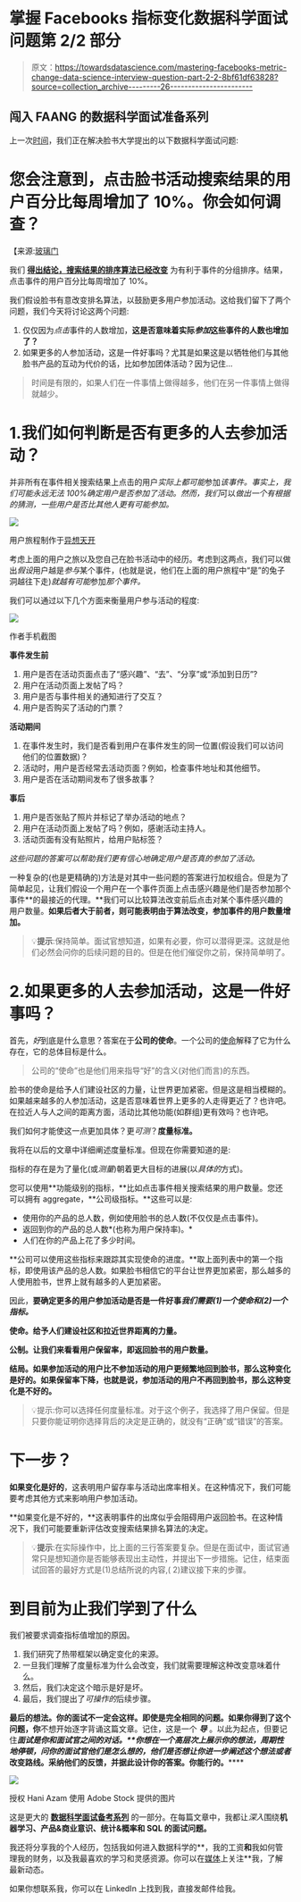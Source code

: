 # 掌握 Facebooks 指标变化数据科学面试问题第 2/2 部分

> 原文：<https://towardsdatascience.com/mastering-facebooks-metric-change-data-science-interview-question-part-2-2-8bf61df63828?source=collection_archive---------26----------------------->

## 闯入 FAANG 的数据科学面试准备系列

上一次[时间](/mastering-facebooks-metric-change-data-science-interview-question-a093426d3bbf)，我们正在解决脸书大学提出的以下数据科学面试问题:

# 您会注意到，点击脸书活动搜索结果的用户百分比每周增加了 10%。你会如何调查？

【来源:[玻璃门](https://www.glassdoor.com/Interview/Facebook-Data-Scientist-Interview-Questions-EI_IE40772.0,8_KO9,23.htm)

我们 [**得出结论，搜索结果的排序算法已经改变**](/mastering-facebooks-metric-change-data-science-interview-question-a093426d3bbf) 为有利于事件的分组排序。结果，点击事件的用户百分比每周增加了 10%。

我们假设脸书有意改变排名算法，以鼓励更多用户参加活动。这给我们留下了两个问题，我们今天将讨论这两个问题:

1.  仅仅因为*点击*事件的人数增加，**这是否意味着实际*参加*这些事件的人数也增加了？**
2.  如果更多的人参加活动，这是一件好事吗？尤其是如果这是以牺牲他们与其他脸书产品的互动为代价的话，比如参加团体活动？因为记住…

> 时间是有限的，如果人们在一件事情上做得越多，他们在另一件事情上做得就越少。

# 1.我们如何判断是否有更多的人去参加活动？

并非所有在事件相关搜索结果上点击的用户*实际上都可能*参加*该事件。事实上，我们可能永远无法 100%确定用户是否参加了活动。然而，我们*可以*做出一个有根据的猜测，一些用户是否比其他人更有可能参加。*

![](img/5f17b65223951c876bd5315372004d7c.png)

用户旅程制作于[异想天开](https://whimsical.com/)

考虑上面的用户之旅以及您自己在脸书活动中的经历。考虑到这两点，我们可以做出*假设*用户越是*参与*某个事件，(也就是说，他们在上面的用户旅程中“是”的兔子洞越往下走)*就越有可能*参加*那个事件。*

我们可以通过以下几个方面来衡量用户参与活动的程度:

![](img/32ee274bba787cf1840692cd957717ab.png)

作者手机截图

**事件发生前**

1.  用户是否在活动页面点击了“感兴趣”、“去”、“分享”或“添加到日历”?
2.  用户在活动页面上发帖了吗？
3.  用户是否与事件相关的通知进行了交互？
4.  用户是否购买了活动的门票？

**活动期间**

1.  在事件发生时，我们是否看到用户在事件发生的同一位置(假设我们可以访问他们的位置数据)？
2.  活动时，用户是否经常去活动页面？例如，检查事件地址和其他细节。
3.  用户是否在活动期间发布了很多故事？

**事后**

1.  用户是否张贴了照片并标记了举办活动的地点？
2.  用户在活动页面上发帖了吗？例如，感谢活动主持人。
3.  活动页面有没有贴照片，给用户贴标签？

*这些问题的答案可以帮助我们更有信心地确定用户是否真的参加了活动。*

一种复杂的(也是更精确的)方法是对其中一些问题的答案进行加权组合。但是为了简单起见，让我们假设一个用户在一个事件页面上点击感兴趣是他们是否参加那个事件**的最接近的代理。**我们可以比较算法改变前后点击对某个事件感兴趣的用户数量。**如果后者大于前者，则可能表明由于算法改变，参加事件的用户数量增加。**

> 💡**提示**:保持简单。面试官想知道，如果有必要，你可以潜得更深。这就是他们必然会问你的后续问题的目的。但是在他们催促你之前，保持简单明了。

# 2.如果更多的人去参加活动，这是一件好事吗？

首先，*好*到底是什么意思？答案在于**公司的使命**。一个公司的[使命](https://en.wikipedia.org/wiki/Mission_statement)解释了它为什么存在，它的总体目标是什么。

> 公司的“使命”也是他们用来指导“好”的含义(对他们而言)的东西。

脸书的使命是给予人们建设社区的力量，让世界更加紧密。但是这是相当模糊的。如果越来越多的人参加活动，这是否意味着世界上更多的人走得更近了？也许吧。在拉近人与人之间的距离方面，活动比其他功能(如群组)更有效吗？也许吧。

我们如何才能使这一点更加具体？更*可测*？**度量标准。**

我将在以后的文章中详细阐述度量标准。但现在你需要知道的是:

指标的存在是为了量化(或*测量*)朝着更大目标的进展(以*具体的*方式)。

您可以使用**功能级别的指标，**比如点击事件相关搜索结果的用户数量。您还可以拥有 aggregate，**公司级指标。**这些可以是:

*   使用你的产品的总人数，例如使用脸书的总人数(不仅仅是点击事件)。
*   返回到你的产品的总人数*(也称为用户保持率)。*
*   人们在你的产品上花了多少时间。

**公司可以使用这些指标来跟踪其实现使命的进度。**取上面列表中的第一个指标，即使用该产品的总人数。如果脸书相信它的平台让世界更加紧密，那么越多的人使用脸书，世界上就有越多的人更加紧密。

因此，**要确定更多的用户参加活动是否是一件好事*我们需要(1)一个使命和(2)一个指标。***

**使命。给予人们建设社区和拉近世界距离的力量。**

**公制。让我们来看看用户保留率，即返回脸书的用户数量。**

**结局。如果参加活动的用户比不参加活动的用户更频繁地回到脸书，那么这种变化是好的。如果保留率下降，也就是说，参加活动的用户不再回到脸书，那么这种变化是不好的。**

> 💡提示:你可以选择任何度量标准。对于这个例子，我选择了用户保留。但是只要你能证明你选择背后的决定是正确的，就没有“正确”或“错误”的答案。

# 下一步？

**如果变化是好的**，这表明用户留存率与活动出席率相关。在这种情况下，我们可能要考虑其他方式来影响用户参加活动。

**如果变化是不好的，**这表明事件的出席似乎会阻碍用户返回脸书。在这种情况下，我们可能要重新评估改变搜索结果排名算法的决定。

> 💡**提示**:在实际操作中，比上面的三行答案要复杂。但是在面试中，面试官通常只是想知道你是否能够表现出主动性，并提出下一步措施。记住，结束面试回答的最好方式是(1)总结所说的内容,( 2)建议接下来的步骤。

# 到目前为止我们学到了什么

我们被要求调查指标值增加的原因。

1.  我们研究了热带框架以确定变化的来源。
2.  一旦我们理解了度量标准为什么会改变，我们就需要理解这种改变意味着什么。
3.  然后，我们决定这个暗示是好是坏。
4.  最后，我们提出了*可操作的*后续步骤。

**最后的想法。你的面试不一定会这样。即使是完全相同的问题。如果你得到了这个问题，你**不想开始逐字背诵这篇文章。记住，这是一个 ***导*** 。以此为起点，但要记住****面试是你和面试官之间的对话。**你想在一个高层次上展示你的想法，周期性地停顿，问你的面试官他们是怎么想的，他们是否想让你进一步阐述这个想法*或者*改变路线。采纳他们的反馈，并据此设计你的答案。你能行的。******

![](img/ddb393f8d2fec419df1488c28d681325.png)

授权 Hani Azam 使用 Adobe Stock 提供的图片

这是更大的 [**数据科学面试备考系列**](https://azamhani95.medium.com/) 的一部分。在每篇文章中，我都让*深入*围绕**机器学习、产品&商业意识、统计&概率和 SQL 的面试问题。**

我还将分享我的个人经历，包括我如何进入数据科学的**，我的工资**和**我如何管理我的财务，以及我最喜欢的学习和灵感资源。你可以在[媒体](https://medium.com/@azamhani95)上关注**我，了解最新动态。

如果你想联系我，你可以在 LinkedIn 上找到我，直接发邮件给我。